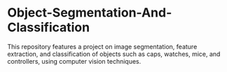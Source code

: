 # Object-Segmentation-And-Classification
This repository features a project on image segmentation, feature extraction, and classification of objects such as caps, watches, mice, and controllers, using computer vision techniques.
